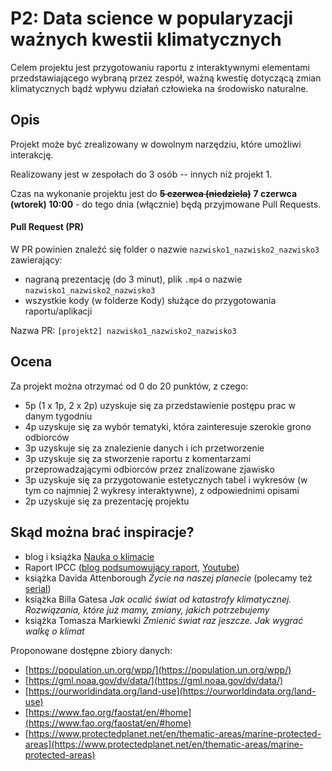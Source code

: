 # P2: Data science w popularyzacji ważnych kwestii klimatycznych

Celem projektu jest przygotowaniu raportu z interaktywnymi elementami przedstawiającego wybraną przez zespół, ważną kwestię dotyczącą zmian klimatycznych bądź wpływu działań człowieka na środowisko naturalne.

## Opis

Projekt może być zrealizowany w dowolnym narzędziu, które umożliwi interakcję.

Realizowany jest w zespołach do 3 osób -- innych niż projekt 1.

Czas na wykonanie projektu jest do ~~**5 czerwca (niedziela)**~~ **7 czerwca (wtorek) 10:00** - do tego dnia (włącznie) będą przyjmowane Pull Requests.

#### Pull Request (PR)
W PR powinien znaleźć się folder o nazwie `nazwisko1_nazwisko2_nazwisko3` zawierający:

- nagraną prezentację (do 3 minut), plik `.mp4` o nazwie `nazwisko1_nazwisko2_nazwisko3`
- wszystkie kody (w folderze Kody) służące do przygotowania raportu/aplikacji

Nazwa PR: `[projekt2] nazwisko1_nazwisko2_nazwisko3`

## Ocena

Za projekt można otrzymać od 0 do 20 punktów, z czego:
- 5p (1 x 1p, 2 x 2p) uzyskuje się za przedstawienie postępu prac w danym tygodniu
- 4p uzyskuje się za wybór tematyki, która zainteresuje szerokie grono odbiorców
- 3p uzyskuje się za znalezienie danych i ich przetworzenie
- 3p uzyskuje się za stworzenie raportu z komentarzami przeprowadzającymi odbiorców przez znalizowane zjawisko
- 3p uzyskuje się za przygotowanie estetycznych tabel i wykresów (w tym co najmniej 2 wykresy interaktywne), z odpowiednimi opisami
- 2p uzyskuje się za prezentację projektu
 
## Skąd można brać inspiracje?
 - blog i książka [Nauka o klimacie](https://naukaoklimacie.pl/start/)
 -  Raport IPCC ([blog podsumowujący raport](https://www.crazynauka.pl/nowy-raport-ipcc-jak-zmiana-klimatu-juz-wplywa-na-zycie-ludzi-i-co-robic-by-nie-bylo-jeszcze-gorzej/), [Youtube](https://www.youtube.com/watch?v=Ej-Ic-XvSDU))
 - książka Davida Attenborough *Życie na naszej planecie* (polecamy też [serial](https://www.filmweb.pl/film/David+Attenborough%3A+%C5%BBycie+na+naszej+planecie-2020-850417))
 - książka Billa Gatesa *Jak ocalić świat od katastrofy klimatycznej. Rozwiązania, które już mamy, zmiany, jakich potrzebujemy*
 - książka Tomasza Markiewki *Zmienić świat raz jeszcze. Jak wygrać walkę o klimat*

 Proponowane dostępne zbiory danych:
- [https://population.un.org/wpp/](https://population.un.org/wpp/)
- [https://gml.noaa.gov/dv/data/](https://gml.noaa.gov/dv/data/)
- [https://ourworldindata.org/land-use](https://ourworldindata.org/land-use)
- [https://www.fao.org/faostat/en/#home](https://www.fao.org/faostat/en/#home)
- [https://www.protectedplanet.net/en/thematic-areas/marine-protected-areas](https://www.protectedplanet.net/en/thematic-areas/marine-protected-areas)
